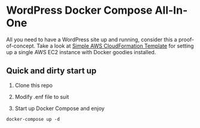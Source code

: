 # WordPress Docker Compose All-In-One
  
All you need to have a WordPress site up and running, consider this a proof-of-concept.
Take a look at [Simple AWS CloudFormation Template](https://github.com/meappy/aws-cloudformation-web-simple) for setting up a single AWS EC2 instance with Docker goodies installed.

## Quick and dirty start up
1. Clone this repo

2. Modify .enf file to suit

3. Start up Docker Compose and enjoy
```
docker-compose up -d
```
